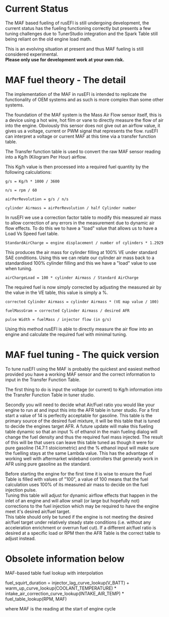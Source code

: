 # Current Status 
The MAF based fueling of rusEFI is still undergoing development, the current status has the fueling functioning correctly but presents a few tuning challenges due to TunerStudio integration and the Spark Table still being reliant on the old engine load math. 

This is an evolving situation at present and thus MAF fueling is still considered experimental.  
**Please only use for development work at your own risk.** 

# MAF fuel theory - The detail
The implementation of the MAF in rusEFI is intended to replicate the functionality of OEM systems and as such is more complex than some other systems. 

The foundation of the MAF system is the Mass Air Flow sensor itself, this is a device using a hot wire, hot film or vane to directly measure the flow of air into the engine. 
Obviously this sensor does not give out an airflow value, it gives us a voltage, current or PWM signal that represents the flow. rusEFI can interpret a voltage or current MAF at this time via a transfer function table. 

[//]: # "Insert the MAF transfer function screen shot"

The Transfer function table is used to convert the raw MAF sensor reading into a Kg/h (Kilogram Per Hour) airflow. 

This Kg/h value is then processed into a required fuel quantity by the following calculations:

    g/s = Kg/h * 1000 / 3600

	n/s = rpm / 60

	airPerRevolution = g/s / n/s 

	cylinder Airmass = airPerRevolution / half Cylinder number

In rusEFI we use a correction factor table to modify this measured air mass to allow correction of any errors in the measurement due to dynamic air flow effects. 
To do this we to have a "load" value that allows us to have a Load Vs Speed fuel table. 

    StandardAirCharge = engine displacement / number of cylinders * 1.2929 

This produces the air mass for cylinder filling at 100% VE under standard SAE conditions. 
Using this we can relate our cylinder air mass back to a standardised 100% cylinder filling and this we have a "load" value to use when tuning. 

    airChargeLoad = 100 * cylinder Airmass / Standard AirCharge

The required fuel is now simply corrected by adjusting the measured air by the value in the VE table, this value is simply a %.

    corrected Cylinder Airmass = cylinder Airmass * (VE map value / 100)

	fuelMassGram = corrected Cylinder Airmass / desired AFR

    pulse Width = fuelMass / injector flow (in g/s)

Using this method rusEFI is able to directly measure the air flow into an engine and calculate the required fuel with minimal tuning. 

# MAF fuel tuning - The quick version

To tune rusEFI using the MAF is probably the quickest and easiest method provided you have a working MAF sensor and the correct information to input in the Transfer Function Table. 

The first thing to do is input the voltage (or current) to Kg/h information into the Transfer Function Table in tuner studio.

Secondly you will need to decide what Air/Fuel ratio you would like your engine to run at and input this into the AFR table in tuner studio. 
For a first start a value of 14 is perfectly acceptable for gasoline. 
This table is the primary source of the desired fuel mixture, it will be this table that is tuned to decide the engines target AFR. 
A future update will make this fueling table dynamic so that an input % of ethanol in the main fueling dialog will change the fuel density and thus the required fuel mass injected. The result of this will be that users can leave this table tuned as though it were for pure gasoline (14.7:1 stoiciometric) and the % ethanol input will make sure the fuelling stays at the same Lambda value. 
This has the advantage of working well with aftermarket wideband controllers that generally work in AFR using pure gasoline as the standard. 

[//]: # "Add AFR table picture"

Before starting the engine for the first time it is wise to ensure the Fuel Table is filled with values of "100", a value of 100 means that the fuel calculation uses 100% of its measured air mass to decide on the fuel injection pulse.  
Tuning this table will adjust for dynamic airflow effects that happen in the inlet of an engine and will allow small (or large but hopefully not) corrections to the fuel injection which may be required to have the engine meet it's desired air/fuel target.  
This table should only be tuned if the engine is not meeting the desired air/fuel target under relatively steady state conditions (i.e. without any acceleration enrichment or overrun fuel cut).
If a different air/fuel ratio is desired at a specific load or RPM then the AFR Table is the correct table to adjust instead. 

[//]: # "Add VE table picture"

# Obsolete information below

MAF-based table fuel lookup with interpolation

fuel_squirt_duration = injector_lag_curve_lookup(V_BATT) + warm_up_curve_lookup(COOLANT_TEMPERATURE) * intake_air_correction_curve_lookup(INTAKE_AIR_TEMP) * fuel_table_lookup(RPM, MAF)

where MAF is the reading at the start of engine cycle


